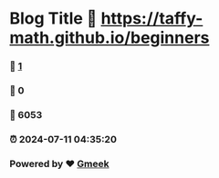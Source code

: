 # Blog Title :link: https://taffy-math.github.io/beginners 
### :page_facing_up: [1](https://taffy-math.github.io/beginners/tag.html) 
### :speech_balloon: 0 
### :hibiscus: 6053 
### :alarm_clock: 2024-07-11 04:35:20 
### Powered by :heart: [Gmeek](https://github.com/Meekdai/Gmeek)
